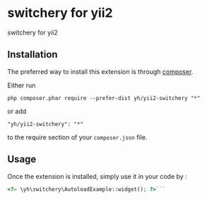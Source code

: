 switchery for yii2
==================
switchery for yii2

Installation
------------

The preferred way to install this extension is through [composer](http://getcomposer.org/download/).

Either run

```
php composer.phar require --prefer-dist yh/yii2-switchery "*"
```

or add

```
"yh/yii2-switchery": "*"
```

to the require section of your `composer.json` file.


Usage
-----

Once the extension is installed, simply use it in your code by  :

```php
<?= \yh\switchery\AutoloadExample::widget(); ?>```